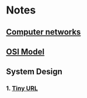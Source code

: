 # Notes
## [Computer networks](Computer_Networks.md)
## [OSI Model](OSI_Model.md)
## System Design 
### 1. [Tiny URL](Tiny_URL.md)
